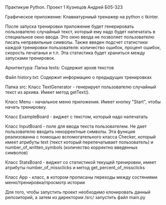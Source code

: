 Практикум Python. Проект 1
Кузнецов Андрей Б05-323 

Графическое приложение: Клавиатурниый тренажер на python с tkinter.

После запуска тренировки приложение будет генерировать пользователю случайный текст, который ему надо будет напечатать в специальное окно ввода.
Это окно ввода не позволяет пользователю писать неправильные символы. Также введен подсчет статистики каждой тренировки пользователя: количество ошибок, процент ошибок, скорость печатанья и т.п. Эта статистика будет храниться между запусками тренировок.


Архитектура:
Папка texts:
Содержит архив текстов

Файл history.txt: 
Содержит информацию о предыдущих тренировках
 
Папка src:
Класс TextGenerator - генерирует пользователю случайный текст из архива. Имеет метод getText().

Класс Menu - начальное меню приложения. Имеет кнопку "Start", чтобы начать тренировку.

Класс ExampleBoard - виджет с текстом, который надо напечатать

Класс InputBoard - поле для ввода текста пользователем. Не дает пользователю вводить некорректные символы. Эта функция реализованна с помощью вспомогательного класса Checker, который имеет атрибуты text (текст который перепечатывает пользователь) и number_of_written_symbols (количество корректно введенных символов)

Класс StatsBoard - виджет со статистикой текущей тренировки, имеет атрибуты number_of_missclicks и метод get_percent_of_missclicks

Класс App - класс, в котором прописаны переходы между состяниями меню/тренировка/просмотр истории


Для того, чтобы запустить проект необходимо клонировать данный репозиторий, а затем из директории /src/ запустить файл main.py

